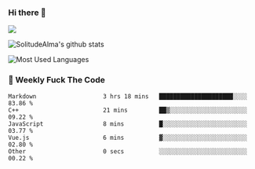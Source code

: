 ### Hi there 👋

<p>
  <a href="https://count.getloli.com/"><img src="https://count.getloli.com/get/@:solitudealma"></a>
</p>

![SolitudeAlma's github stats](https://github-readme-stats.vercel.app/api?username=solitudealma&show_icons=true&theme=radical)

![Most Used Languages](https://github-readme-stats.vercel.app/api/top-langs/?username=solitudealma&layout=compact&hide_border=true&theme=dark)
<!-- ![visitors](https://visitor-badge.glitch.me/badge?page_id=solitudealma.solitudealma.id) -->


### :dart: Weekly Fuck The Code

<!--START_SECTION:waka-->

```text
Markdown                   3 hrs 18 mins   █████████████████████░░░░   83.86 %
C++                        21 mins         ██▒░░░░░░░░░░░░░░░░░░░░░░   09.22 %
JavaScript                 8 mins          █░░░░░░░░░░░░░░░░░░░░░░░░   03.77 %
Vue.js                     6 mins          ▓░░░░░░░░░░░░░░░░░░░░░░░░   02.80 %
Other                      0 secs          ░░░░░░░░░░░░░░░░░░░░░░░░░   00.22 %
```

<!--END_SECTION:waka-->
